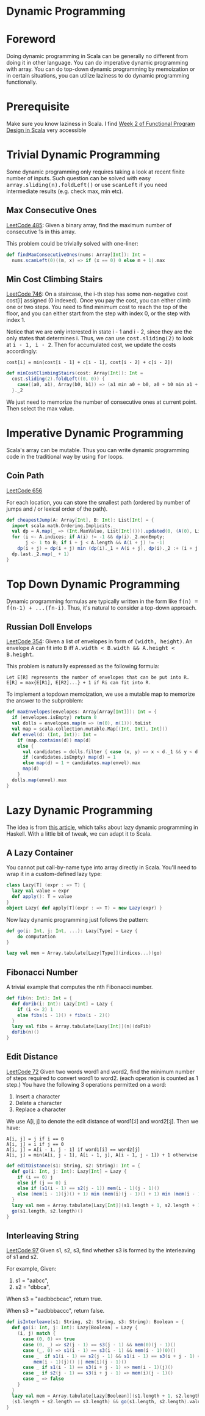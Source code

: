 Dynamic Programming
===

# Foreword
Doing dynamic programming in Scala can be generally no different from doing it in 
other language. You can do imperative dynamic programming with array. You can do
top-down dynamic programming by memoization or in certain situations, you can utilize
laziness to do dynamic programming functionally.

# Prerequisite
Make sure you know laziness in Scala.
I find [Week 2 of Functional Program Design in Scala](https://www.coursera.org/learn/progfun2/home/week/2)
very accessible 

# Trivial Dynamic Programming
Some dynamic programming only requires taking a look at recent finite number of inputs.
Such question can be solved with easy <tt>array.sliding(n).foldLeft()</tt> or use
<tt>scanLeft</tt> if you need intermediate results (e.g. check max, min etc).

## Max Consecutive Ones
[LeetCode 485](https://leetcode.com/problems/max-consecutive-ones/description/):
Given a binary array, find the maximum number of consecutive 1s in this array.

This problem could be trivially solved with one-liner:

```scala
def findMaxConsecutiveOnes(nums: Array[Int]): Int =
  nums.scanLeft(0)((m, x) => if (x == 0) 0 else m + 1).max
```

## Min Cost Climbing Stairs
[LeetCode 746](https://leetcode.com/problems/min-cost-climbing-stairs/description/):
On a staircase, the i-th step has some non-negative cost cost[i] assigned (0 indexed).
Once you pay the cost, you can either climb one or two steps. You need to find minimum
cost to reach the top of the floor, and you can either start from the step with index 0,
or the step with index 1. 

Notice that we are only interested in state i - 1 and i - 2, since they are the only states
that determines i. Thus, we can use <tt>cost.sliding(2)</tt> to look at <tt>i - 1, i - 2</tt>.
Then for accumulated cost, we update the costs accordingly:

```
cost[i] = min(cost[i - 1] + c[i - 1], cost[i - 2] + c[i - 2])
```

```scala
def minCostClimbingStairs(cost: Array[Int]): Int =
  cost.sliding(2).foldLeft((0, 0)) {
    case((a0, a1), Array(b0, b1)) => (a1 min a0 + b0, a0 + b0 min a1 + b1)
  }._2
```

We just need to memorize the number of consecutive ones at current point. Then select
the max value.

# Imperative Dynamic Programming
Scala's array can be mutable. Thus you can write dynamic programming code in the traditional
way by using <tt>for</tt> loops.

## Coin Path
[LeetCode 656](https://leetcode.com/problems/coin-path/description/)

For each location, you can store the smallest path (ordered by number of jumps and / or lexical
order of the path).

```scala
def cheapestJump(A: Array[Int], B: Int): List[Int] = {
  import scala.math.Ordering.Implicits._
  val dp = A.map(_ => (Int.MaxValue, List[Int]())).updated(0, (A(0), List(0)))
  for (i <- A.indices; if A(i) != -1 && dp(i)._2.nonEmpty;
       j <- 1 to B; if i + j < A.length && A(i + j) != -1)
    dp(i + j) = dp(i + j) min (dp(i)._1 + A(i + j), dp(i)._2 :+ (i + j))
  dp.last._2.map(_ + 1)
}
```

# Top Down Dynamic Programming
Dynamic programming formulas are typically written in the form like <tt>f(n) = f(n-1) + ...(fn-i)</tt>.
Thus, it's natural to consider a top-down approach.

## Russian Doll Envelops
[LeetCode 354](https://leetcode.com/problems/russian-doll-envelopes/description/):
Given a list of envelopes in form of <tt>(width, height)</tt>. An envelope <tt>A</tt> can fit into <tt>B</tt>
iff <tt>A.width < B.width && A.height < B.height</tt>.

This problem is naturally expressed as the following formula:
```
Let E[R] represents the number of envelopes that can be put into R.
E[R] = max{E[R1], E[R2]...} + 1 if Ri can fit into R.
```

To implement a topdown memoization, we use a mutable map to memorize the answer to the subproblem:

```scala
def maxEnvelopes(envelopes: Array[Array[Int]]): Int = {
  if (envelopes.isEmpty) return 0
  val dolls = envelopes.map(m => (m(0), m(1))).toList
  val map = scala.collection.mutable.Map[(Int, Int), Int]()
  def envel(d: (Int, Int)): Int =
    if (map.contains(d)) map(d)
    else {
      val candidates = dolls.filter { case (x, y) => x < d._1 && y < d._2 }
      if (candidates.isEmpty) map(d) = 1
      else map(d) = 1 + candidates.map(envel).max
      map(d)
    }
  dolls.map(envel).max
}
```

# Lazy Dynamic Programming
The idea is from [this article](http://jelv.is/blog/Lazy-Dynamic-Programming/), which
talks about lazy dynamic programming in Haskell. With a little bit of tweak, we can
adapt it to Scala.

## A Lazy Container
You cannot put call-by-name type into array directly in Scala. You'll need to wrap it
in a custom-defined lazy type:

```scala
class Lazy[T] (expr : => T) {
  lazy val value = expr
  def apply(): T = value
}
object Lazy{ def apply[T](expr : => T) = new Lazy(expr) }
```

Now lazy dynamic programming just follows the pattern:

```scala
def go(i: Int, j: Int, ...): Lazy[Type] = Lazy {
    do computation
}

lazy val mem = Array.tabulate[Lazy[Type]](indices...)(go)
```

## Fibonacci Number
A trivial example that computes the nth Fibonacci number.

```scala
def fib(n: Int): Int = {
  def doFib(i: Int): Lazy[Int] = Lazy {
    if (i <= 2) 1
    else fibs(i - 1)() + fibs(i - 2)()
  }
  lazy val fibs = Array.tabulate[Lazy[Int]](n)(doFib)
  doFib(n)()
}
```

## Edit Distance
[LeetCode 72](https://leetcode.com/problems/edit-distance/description/)
Given two words word1 and word2, find the minimum number of steps required
to convert word1 to word2. (each operation is counted as 1 step.)
You have the following 3 operations permitted on a word:

1. Insert a character
2. Delete a character
3. Replace a character

We use A[i, j] to denote the edit distance of word1[:i] and word2[:j].
Then we have:

```
A[i, j] = j if i == 0
A[i, j] = i if j == 0
A[i, j] = A[i - 1, j - 1] if word1[i] == word2[j]
A[i, j] = min(A[i, j - 1], A[i - 1, j], A[i - 1, j - 1]) + 1 otherwise
```

```scala
def editDistance(s1: String, s2: String): Int = {
  def go(i: Int, j: Int): Lazy[Int] = Lazy {
    if (i == 0) j
    else if (j == 0) i
    else if (s1(i - 1) == s2(j - 1)) mem(i - 1)(j - 1)()
    else (mem(i - 1)(j)() + 1) min (mem(i)(j - 1)() + 1) min (mem(i - 1)(j - 1)() + 1)
  }
  lazy val mem = Array.tabulate[Lazy[Int]](s1.length + 1, s2.length + 1)(go)
  go(s1.length, s2.length)()
}
```

## Interleaving String
[LeetCode 97](https://leetcode.com/problems/interleaving-string/description/)
Given s1, s2, s3, find whether s3 is formed by the interleaving of s1 and s2.

For example, Given:

1. s1 = "aabcc",
2. s2 = "dbbca",

When s3 = "aadbbcbcac", return true.

When s3 = "aadbbbaccc", return false.


```scala
def isInterleave(s1: String, s2: String, s3: String): Boolean = {
  def go(i: Int, j: Int): Lazy[Boolean] = Lazy {
    (i, j) match {
      case (0, 0) => true
      case (0, _) => s2(j - 1) == s3(j - 1) && mem(0)(j - 1)()
      case (_, 0) => s1(i - 1) == s3(i - 1) && mem(i - 1)(0)()
      case _  if s1(i - 1) == s2(j - 1) && s1(i - 1) == s3(i + j - 1) =>
          mem(i - 1)(j)() || mem(i)(j - 1)()
      case _ if s1(i - 1) == s3(i + j - 1) => mem(i - 1)(j)()
      case _ if s2(j - 1) == s3(i + j - 1) => mem(i)(j - 1)()
      case _ => false
    }
  }
  lazy val mem = Array.tabulate[Lazy[Boolean]](s1.length + 1, s2.length + 1)(go)
  (s1.length + s2.length == s3.length) && go(s1.length, s2.length).value
}
```
